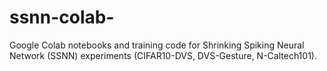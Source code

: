 # ssnn-colab-
Google Colab notebooks and training code for Shrinking Spiking Neural Network (SSNN) experiments (CIFAR10-DVS, DVS-Gesture, N-Caltech101).

